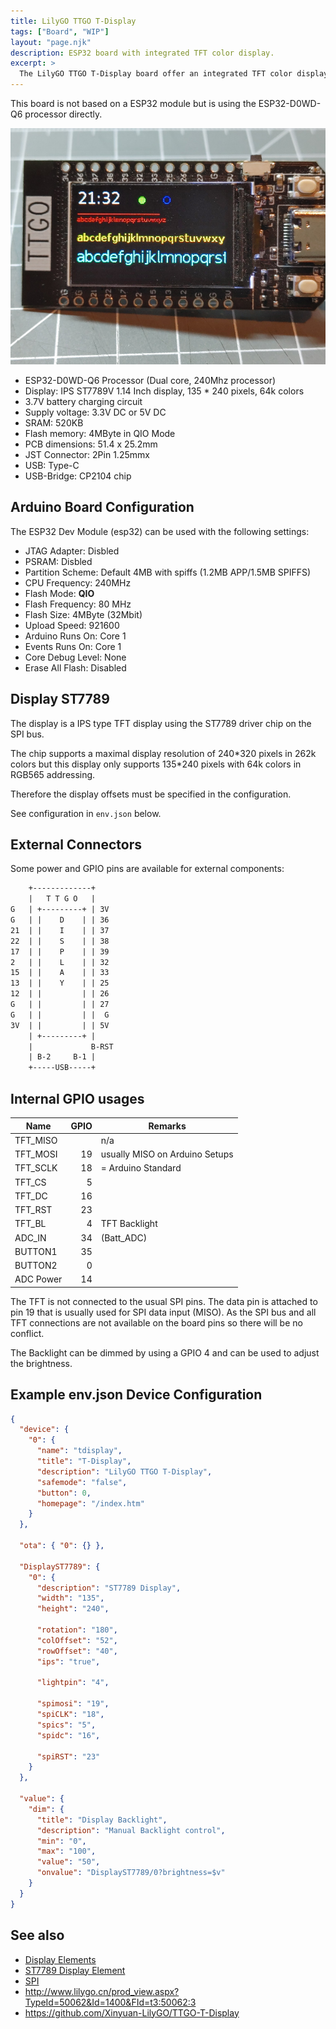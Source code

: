 ```yaml
---
title: LilyGO TTGO T-Display
tags: ["Board", "WIP"]
layout: "page.njk"
description: ESP32 board with integrated TFT color display.
excerpt: >
  The LilyGO TTGO T-Display board offer an integrated TFT color display and a USB-C type connector.
---
```


This board is not based on a ESP32 module but is using the ESP32-D0WD-Q6 processor directly.

![TTGO T-Display](/boards/esp32/ttgo-t-display.jpg)

* ESP32-D0WD-Q6 Processor (Dual core, 240Mhz  processor)
* Display: IPS ST7789V 1.14 Inch display, 135 * 240 pixels, 64k colors
* 3.7V battery charging circuit
* Supply voltage: 3.3V DC or 5V DC
* SRAM: 520KB
* Flash memory: 4MByte in QIO Mode
* PCB dimensions: 51.4 x 25.2mm
* JST Connector: 2Pin 1.25mmx
* USB: Type-C
* USB-Bridge: CP2104 chip


## Arduino Board Configuration

The ESP32 Dev Module (esp32) can be used with the following settings:

* JTAG Adapter: Disbled
* PSRAM: Disbled
* Partition Scheme: Default 4MB with spiffs (1.2MB APP/1.5MB SPIFFS)
* CPU Frequency: 240MHz
* Flash Mode: **QIO**
* Flash Frequency: 80 MHz
* Flash Size: 4MByte (32Mbit)
* Upload Speed: 921600
* Arduino Runs On: Core 1
* Events Runs On: Core 1
* Core Debug Level: None
* Erase All Flash: Disabled


## Display ST7789

The display is a IPS type TFT display using the ST7789 driver chip on the SPI bus.

The chip supports a maximal display resolution of 240\*320 pixels in 262k colors but this display only supports 135\*240 pixels with 64k colors in RGB565 addressing.

Therefore the display offsets must be specified in the configuration.

See configuration in `env.json` below.


## External Connectors

Some power and GPIO pins are available for external components:

``` txt
    +-------------+
    |   T T G O   |
G   | +---------+ | 3V
G   | |    D    | | 36
21  | |    I    | | 37
22  | |    S    | | 38
17  | |    P    | | 39
2   | |    L    | | 32
15  | |    A    | | 33
13  | |    Y    | | 25
12  | |         | | 26
G   | |         | | 27
G   | |         | |  G
3V  | |         | | 5V
    | +---------+ |
    |             B-RST
    | B-2     B-1 |
    +-----USB-----+
```


## Internal GPIO usages

| Name       | GPIO | Remarks                        |
| ---------- | ---: | ------------------------------ |
| TFT_MISO   |      | n/a                            |
| TFT_MOSI   |   19 | usually MISO on Arduino Setups |
| TFT_SCLK   |   18 | = Arduino Standard             |
| TFT_CS     |    5 |                                |
| TFT_DC     |   16 |                                |
| TFT_RST    |   23 |                                |
| TFT_BL     |    4 | TFT Backlight    |
| ADC_IN     |   34 | (Batt_ADC)                     |
| BUTTON1    |   35 |                                |
| BUTTON2    |    0 |                                |
| ADC Power  |   14 |                                |

The TFT is not connected to the usual SPI pins.
The data pin is attached to pin 19 that is usually used for SPI data input (MISO). As the SPI bus and all TFT connections are not available on the board pins so there will be no conflict.

The Backlight can be dimmed by using a GPIO 4 and can be used to adjust the brightness.


## Example env.json Device Configuration 

``` json
{
  "device": {
    "0": {
      "name": "tdisplay",
      "title": "T-Display",
      "description": "LilyGO TTGO T-Display",
      "safemode": "false",
      "button": 0,
      "homepage": "/index.htm"
    }
  },

  "ota": { "0": {} },

  "DisplayST7789": {
    "0": {
      "description": "ST7789 Display",
      "width": "135",
      "height": "240",

      "rotation": "180",
      "colOffset": "52",
      "rowOffset": "40",
      "ips": "true",

      "lightpin": "4",
 
      "spimosi": "19",
      "spiCLK": "18",
      "spics": "5",
      "spidc": "16",
    
      "spiRST": "23"
    }
  },

  "value": {
    "dim": {
      "title": "Display Backlight",
      "description": "Manual Backlight control",
      "min": "0",
      "max": "100",
      "value": "50",
      "onvalue": "DisplayST7789/0?brightness=$v"
    }
  }
}
```


## See also

* [Display Elements](/elements/display/index.md)
* [ST7789 Display Element](/elements/display/st7789.md)
* [SPI](/dev/spi.md)
* <http://www.lilygo.cn/prod_view.aspx?TypeId=50062&Id=1400&FId=t3:50062:3>
* <https://github.com/Xinyuan-LilyGO/TTGO-T-Display>